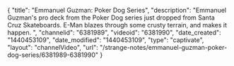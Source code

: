 {
    "title": "Emmanuel Guzman: Poker Dog Series",
    "description": "Emmanuel Guzman's pro deck from the Poker Dog series just dropped from Santa Cruz Skateboards. E-Man blazes through some crusty terrain, and makes it happen. ",
    "channelid": "6381989",
    "videoid": "6381990",
    "date_created": "1440453109",
    "date_modified": "1440453109",
    "type": "captivate",
    "layout": "channelVideo",
    "url": "\/strange-notes\/emmanuel-guzman-poker-dog-series\/6381989-6381990"
}